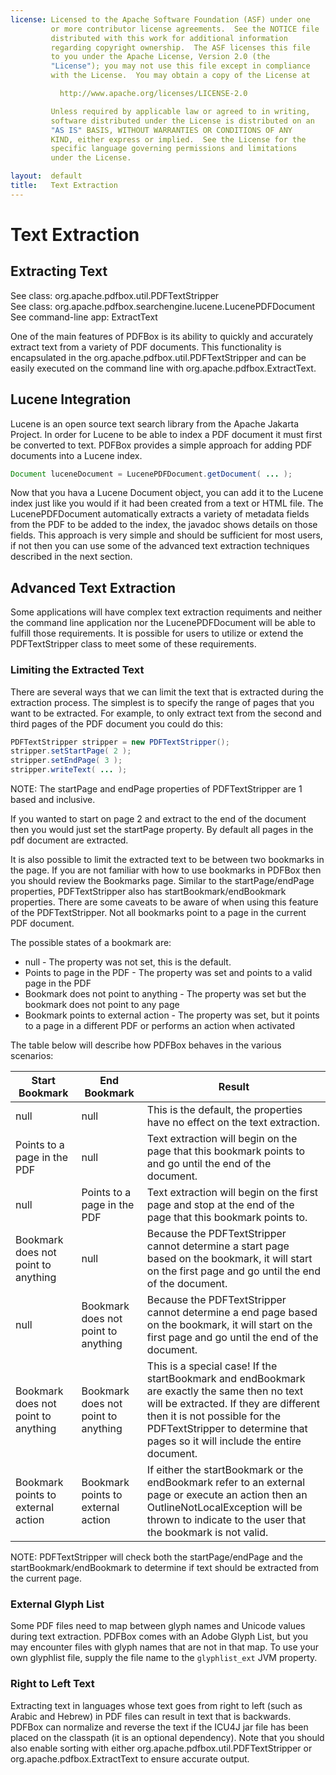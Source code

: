 ```yaml
---
license: Licensed to the Apache Software Foundation (ASF) under one
         or more contributor license agreements.  See the NOTICE file
         distributed with this work for additional information
         regarding copyright ownership.  The ASF licenses this file
         to you under the Apache License, Version 2.0 (the
         "License"); you may not use this file except in compliance
         with the License.  You may obtain a copy of the License at

           http://www.apache.org/licenses/LICENSE-2.0

         Unless required by applicable law or agreed to in writing,
         software distributed under the License is distributed on an
         "AS IS" BASIS, WITHOUT WARRANTIES OR CONDITIONS OF ANY
         KIND, either express or implied.  See the License for the
         specific language governing permissions and limitations
         under the License.

layout:  default
title:   Text Extraction
---
```


# Text Extraction

## Extracting Text

See class: org.apache.pdfbox.util.PDFTextStripper  
See class: org.apache.pdfbox.searchengine.lucene.LucenePDFDocument  
See command-line app: ExtractText  

One of the main features of PDFBox is its ability to quickly and accurately extract text 
from a variety of PDF documents. This functionality is encapsulated in the 
org.apache.pdfbox.util.PDFTextStripper and can be easily executed on the command line with 
org.apache.pdfbox.ExtractText.

## Lucene Integration

Lucene is an open source text search library from the Apache Jakarta Project. In order for
Lucene to be able to index a PDF document it must first be converted to text. PDFBox provides 
a simple approach for adding PDF documents into a Lucene index.

~~~java
Document luceneDocument = LucenePDFDocument.getDocument( ... );
~~~

Now that you hava a Lucene Document object, you can add it to the Lucene index just like 
you would if it had been created from a text or HTML file. The LucenePDFDocument automatically 
extracts a variety of metadata fields from the PDF to be added to the index, the javadoc 
shows details on those fields. This approach is very simple and should be sufficient for 
most users, if not then you can use some of the advanced text extraction techniques 
described in the next section.

## Advanced Text Extraction

Some applications will have complex text extraction requiments and neither the command 
line application nor the LucenePDFDocument will be able to fulfill those requirements. 
It is possible for users to utilize or extend the PDFTextStripper class to meet some of 
these requirements.

### Limiting the Extracted Text

There are several ways that we can limit the text that is extracted during the extraction 
process. The simplest is to specify the range of pages that you want to be extracted. 
For example, to only extract text from the second and third pages of the PDF document 
you could do this:

~~~java
PDFTextStripper stripper = new PDFTextStripper();
stripper.setStartPage( 2 );
stripper.setEndPage( 3 );
stripper.writeText( ... );
~~~~
        
NOTE: The startPage and endPage properties of PDFTextStripper are 1 based and inclusive.

If you wanted to start on page 2 and extract to the end of the document then you would just
set the startPage property. By default all pages in the pdf document are extracted.

It is also possible to limit the extracted text to be between two bookmarks in the page. 
If you are not familiar with how to use bookmarks in PDFBox then you should review the 
Bookmarks page. Similar to the startPage/endPage properties, PDFTextStripper also has 
startBookmark/endBookmark properties. There are some caveats to be aware of when using this
feature of the PDFTextStripper. Not all bookmarks point to a page in the current PDF document. 

The possible states of a bookmark are:

 - null - The property was not set, this is the default.
 - Points to page in the PDF - The property was set and points to a valid page in the PDF
 - Bookmark does not point to anything - The property was set but the bookmark does not point to any page
 - Bookmark points to external action - The property was set, but it points to a page in a different PDF or performs an action when activated

The table below will describe how PDFBox behaves in the various scenarios:

| Start Bookmark | End Bookmark | Result |
| -------------- | ------------ | ------ |
| null | null | This is the default, the properties have no effect on the text extraction. |
| Points to a page in the PDF | null | Text extraction will begin on the page that this bookmark points to and go until the end of the document. |
| null | Points to a page in the PDF | Text extraction will begin on the first page and stop at the end of the page that this bookmark points to. |
| Bookmark does not point to anything | null | Because the PDFTextStripper cannot determine a start page based on the bookmark, it will start on the first page and go until the end of the document. |
| null | Bookmark does not point to anything | Because the PDFTextStripper cannot determine a end page based on the bookmark, it will start on the first page and go until the end of the document. |
| Bookmark does not point to anything | Bookmark does not point to anything | This is a special case! If the startBookmark and endBookmark are exactly the same then no text will be extracted. If they are different then it is not possible for the PDFTextStripper to determine that pages so it will include the entire document. | 
| Bookmark points to external action | Bookmark points to external action | If either the startBookmark or the endBookmark refer to an external page or execute an action then an OutlineNotLocalException will be thrown to indicate to the user that the bookmark is not valid. |

NOTE: PDFTextStripper will check both the startPage/endPage and the startBookmark/endBookmark to determine if text should be extracted from the current page.

### External Glyph List

Some PDF files need to map between glyph names and Unicode values during text extraction. 
PDFBox comes with an Adobe Glyph List, but you may encounter files with glyph names that 
are not in that map. To use your own glyphlist file, supply the file name to the ``glyphlist_ext`` JVM property.

### Right to Left Text

Extracting text in languages whose text goes from right to left (such as Arabic and Hebrew)
in PDF files can result in text that is backwards. PDFBox can normalize and reverse the text
if the ICU4J jar file has been placed on the classpath (it is an optional dependency). 
Note that you should also enable sorting with either org.apache.pdfbox.util.PDFTextStripper 
or org.apache.pdfbox.ExtractText to ensure accurate output.
